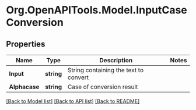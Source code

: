 
# Org.OpenAPITools.Model.InputCaseConversion

## Properties

Name | Type | Description | Notes
------------ | ------------- | ------------- | -------------
**Input** | **string** | String containing the text to convert | 
**Alphacase** | **string** | Case of conversion result | 

[[Back to Model list]](../README.md#documentation-for-models)
[[Back to API list]](../README.md#documentation-for-api-endpoints)
[[Back to README]](../README.md)

